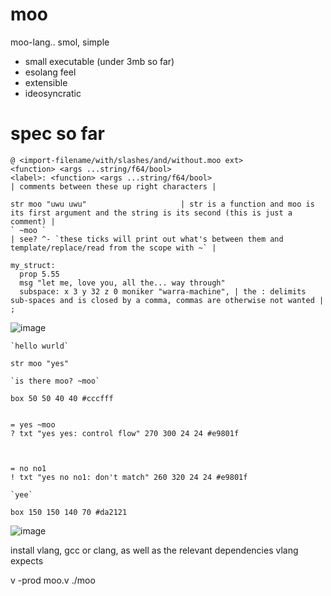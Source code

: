 # moo
moo-lang.. smol, simple

- small executable (under 3mb so far)
- esolang feel
- extensible
- ideosyncratic

# spec so far
```moo
@ <import-filename/with/slashes/and/without.moo ext>
<function> <args ...string/f64/bool>
<label>: <function> <args ...string/f64/bool>
| comments between these up right characters |

str moo "uwu uwu"                     | str is a function and moo is its first argument and the string is its second (this is just a comment) | 
` ~moo `
| see? ^- `these ticks will print out what's between them and template/replace/read from the scope with ~` |

my_struct:
  prop 5.55
  msg "let me, love you, all the... way through"
  subspace: x 3 y 32 z 0 moniker "warra-machine", | the : delimits sub-spaces and is closed by a comma, commas are otherwise not wanted |
;

```

![image](https://github.com/user-attachments/assets/b5b23b06-f1c5-4d4b-9057-1938b905e72c)


```moo
`hello wurld`

str moo "yes"

`is there moo? ~moo`

box 50 50 40 40 #cccfff


= yes ~moo
? txt "yes yes: control flow" 270 300 24 24 #e9801f



= no no1
! txt "yes no no1: don't match" 260 320 24 24 #e9801f

`yee`

box 150 150 140 70 #da2121

```

![image](https://github.com/user-attachments/assets/6a3b69ea-5f37-4c3a-a90c-65b6a65ab044)


install vlang, gcc or clang, as well as the relevant dependencies vlang expects

v -prod moo.v
./moo
